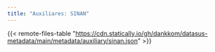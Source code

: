 ```yaml
---
title: "Auxiliares: SINAN"
---
```


{{< remote-files-table "https://cdn.statically.io/gh/dankkom/datasus-metadata/main/metadata/auxiliary/sinan.json" >}}

